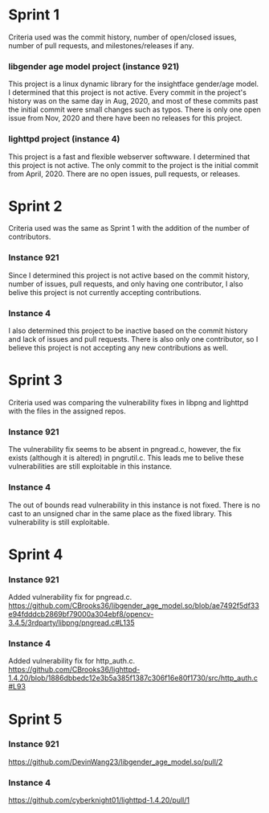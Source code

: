 # Sprint 1

Criteria used was the commit history, number of open/closed issues, number of pull requests, and milestones/releases if any.

### libgender age model project (instance 921)
This project is a linux dynamic library for the insightface gender/age model. 
I determined that this project is not active. Every commit in the project's history was on the same day in Aug, 2020, and most of these commits
past the initial commit were small changes such as typos. There is only one open issue from Nov, 2020 and there have been no releases for this project.

### lighttpd project (instance 4)
This project is a fast and flexible webserver softwware.
I determined that this project is not active. The only commit to the project is the initial commit from April, 2020. There are no open issues, pull
requests, or releases.

# Sprint 2

Criteria used was the same as Sprint 1 with the addition of the number of contributors.

### Instance 921
Since I determined this project is not active based on the commit history, number of issues, pull requests, and only having one contributor, I also
belive this project is not currently accepting contributions.

### Instance 4
I also determined this project to be inactive based on the commit history and lack of issues and pull requests. There is also only one contributor, so 
I believe this project is not accepting any new contributions as well.

# Sprint 3

Criteria used was comparing the vulnerability fixes in libpng and lighttpd with the files in the assigned repos.

### Instance 921
The vulnerability fix seems to be absent in pngread.c, however, the fix exists (although it is altered) in pngrutil.c. This leads me to belive these
vulnerabilities are still exploitable in this instance.

### Instance 4
The out of bounds read vulnerability in this instance is not fixed. There is no cast to an unsigned char in the same place as the fixed library. This
vulnerability is still exploitable.

# Sprint 4

### Instance 921
Added vulnerability fix for pngread.c.
https://github.com/CBrooks36/libgender_age_model.so/blob/ae7492f5df33e94fdddcb2869bf79000a304ebf8/opencv-3.4.5/3rdparty/libpng/pngread.c#L135

### Instance 4
Added vulnerability fix for http_auth.c.
https://github.com/CBrooks36/lighttpd-1.4.20/blob/1886dbbedc12e3b5a385f1387c306f16e80f1730/src/http_auth.c#L93

# Sprint 5

### Instance 921
https://github.com/DevinWang23/libgender_age_model.so/pull/2

### Instance 4
https://github.com/cyberknight01/lighttpd-1.4.20/pull/1
